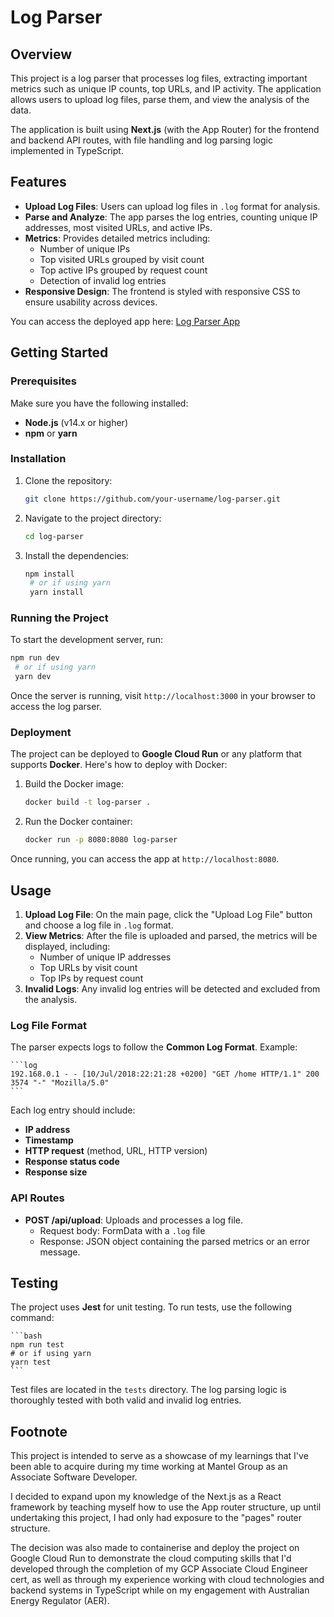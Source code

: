 # Log Parser

## Overview

This project is a log parser that processes log files, extracting important metrics such as unique IP counts, top URLs, and IP activity. The application allows users to upload log files, parse them, and view the analysis of the data.

The application is built using **Next.js** (with the App Router) for the frontend and backend API routes, with file handling and log parsing logic implemented in TypeScript.

## Features

- **Upload Log Files**: Users can upload log files in `.log` format for analysis.
- **Parse and Analyze**: The app parses the log entries, counting unique IP addresses, most visited URLs, and active IPs.
- **Metrics**: Provides detailed metrics including:
  - Number of unique IPs
  - Top visited URLs grouped by visit count
  - Top active IPs grouped by request count
  - Detection of invalid log entries
- **Responsive Design**: The frontend is styled with responsive CSS to ensure usability across devices.

You can access the deployed app here: [Log Parser App](https://next-log-parser-643135354132.australia-southeast1.run.app)

## Getting Started

### Prerequisites

Make sure you have the following installed:
- **Node.js** (v14.x or higher)
- **npm** or **yarn**

### Installation

1. Clone the repository:
   ```bash
   git clone https://github.com/your-username/log-parser.git
   ```

2. Navigate to the project directory:

   ```bash
   cd log-parser
   ```

3. Install the dependencies:

   ```bash
   npm install
    # or if using yarn
    yarn install
    ```

### Running the Project

To start the development server, run:

   ```bash
   npm run dev
    # or if using yarn
    yarn dev
   ```


Once the server is running, visit `http://localhost:3000` in your browser to access the log parser.

### Deployment

The project can be deployed to **Google Cloud Run** or any platform that supports **Docker**. Here's how to deploy with Docker:

1. Build the Docker image:

   ```bash
   docker build -t log-parser .
   ```

2. Run the Docker container:

    ```bash
    docker run -p 8080:8080 log-parser
    ```

Once running, you can access the app at `http://localhost:8080`.

## Usage

1. **Upload Log File**: On the main page, click the "Upload Log File" button and choose a log file in `.log` format.
2. **View Metrics**: After the file is uploaded and parsed, the metrics will be displayed, including:
   - Number of unique IP addresses
   - Top URLs by visit count
   - Top IPs by request count
3. **Invalid Logs**: Any invalid log entries will be detected and excluded from the analysis.

### Log File Format

The parser expects logs to follow the **Common Log Format**. Example:

    ```log
    192.168.0.1 - - [10/Jul/2018:22:21:28 +0200] "GET /home HTTP/1.1" 200 3574 "-" "Mozilla/5.0"
    ```

Each log entry should include:
- **IP address**
- **Timestamp**
- **HTTP request** (method, URL, HTTP version)
- **Response status code**
- **Response size**

### API Routes

- **POST /api/upload**: Uploads and processes a log file.
  - Request body: FormData with a `.log` file
  - Response: JSON object containing the parsed metrics or an error message.

## Testing

The project uses **Jest** for unit testing. To run tests, use the following command:

    ```bash
    npm run test
    # or if using yarn
    yarn test
    ```

Test files are located in the `tests` directory. The log parsing logic is thoroughly tested with both valid and invalid log entries.

## Footnote

This project is intended to serve as a showcase of my learnings that I've been able to acquire during my time working at Mantel Group as an Associate Software Developer.

I decided to expand upon my knowledge of the Next.js as a React framework by teaching myself how to use the App router structure, up until undertaking this project, I had only had exposure to the "pages" router structure.

The decision was also made to containerise and deploy the project on Google Cloud Run to demonstrate the cloud computing skills that I'd developed through the completion of my GCP Associate Cloud Engineer cert, as well as through my experience working with cloud technologies and backend systems in TypeScript while on my engagement with Australian Energy Regulator (AER).
